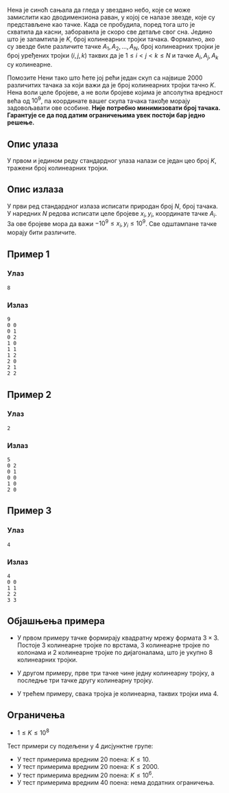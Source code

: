 ﻿
Нена је синоћ сањала да гледа у звездано небо, које се може замислити као дводимензиона раван, у којој се налазе звезде, које су представљене као тачке. Када се пробудила, поред тога што је схватила да касни, заборавила је скоро све детаље свог сна. Једино што је запамтила је $K$, број колинеарних тројки тачака. Формално, ако су звезде биле различите тачке $A_1, A_2, \ldots, A_N$, број колинеарних тројки је број уређених тројки $(i,j,k)$ таквих да је $1 \leq i < j < k \leq N$ и тачке $A_i, A_j, A_k$ су колинеарне.

Помозите Нени тако што ћете јој рећи један скуп са највише $2000$ различитих тачака за који важи да је број колинеарних тројки тачно $K$. Нена воли целе бројеве, а не воли бројеве којима је апсолутна вредност већа од $10^9$, па координате вашег скупа тачака такође морају задовољавати ове особине. **Није потребно минимизовати број тачака. Гарантује се да под датим ограничењима увек постоји бар једно решење.**

## Опис улаза

У првом и једином реду стандардног улаза налази се један цео број $K$, тражени број колинеарних тројки.

## Опис излаза

У први ред стандардног излаза исписати природан број $N$, број тачака. У наредних $N$ редова исписати целе бројеве $x_i, y_i$, координате тачке $A_i$. За ове бројеве мора да важи $-10^9 \leq x_i, y_i \leq 10^9$. Све одштампане тачке морају бити различите.

## Пример 1

### Улаз

~~~
8
~~~

### Излаз

~~~
9
0 0
0 1
0 2
1 0
1 1
1 2
2 0
2 1
2 2
~~~

## Пример 2

### Улаз

~~~
2
~~~

### Излаз

~~~
5
0 2
0 1
0 0
1 0
2 0
~~~

## Пример 3

### Улаз

~~~
4
~~~

### Излаз

~~~
4
0 0
1 1
2 2
3 3
~~~

## Објашњења примера

- У првом примеру тачке формирају квадратну мрежу формата $3 \times 3$. Постоје $3$ колинеарне тројке по врстама, $3$ колинеарне тројке по колонама и $2$ колинеарне тројке по дијагоналама, што је укупно $8$ колинеарних тројки.

- У другом примеру, прве три тачке чине једну колинеарну тројку, а последње три тачке другу колинеарну тројку.

- У трећем примеру, свака тројка је колинеарна, таквих тројки има $4$.

## Ограничења

- $1 \leq K \leq 10^8$

Тест примери су подељени у 4 дисјунктне групе:
- У тест примерима вредним 20 поена: $K \le 10$.
- У тест примерима вредним 20 поена: $K \leq 2000$.
- У тест примерима вредним 20 поена: $K \leq 10^6$.
- У тест примерима вредним 40 поена: нема додатних ограничења.
